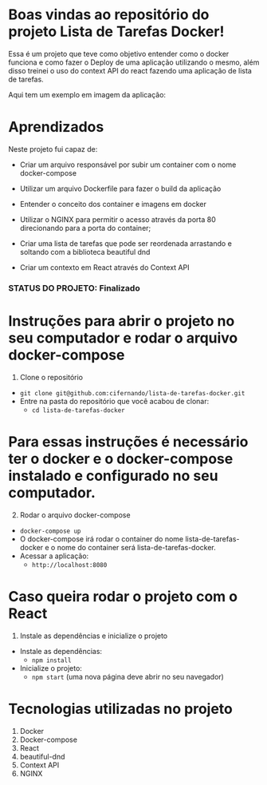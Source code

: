 # Boas vindas ao repositório do projeto Lista de Tarefas Docker!

Essa é um projeto que teve como objetivo entender como o docker funciona e como fazer o Deploy de uma aplicação utilizando o mesmo, além disso treinei o uso do context API do react fazendo uma aplicação de lista de tarefas.

Aqui tem um exemplo em imagem da aplicação:



# Aprendizados
Neste projeto fui capaz de:

  * Criar um arquivo responsável por subir um container com o nome docker-compose

  * Utilizar um arquivo Dockerfile para fazer o build da aplicação

  * Entender o conceito dos container e imagens em docker

  * Utilizar o NGINX para permitir o acesso através da porta 80 direcionando para a porta do container;

  * Criar uma lista de tarefas que pode ser reordenada arrastando e soltando com a biblioteca beautiful dnd

  * Criar um contexto em React através do Context API



### STATUS DO PROJETO: Finalizado



# Instruções para abrir o projeto no seu computador e rodar o arquivo docker-compose

1. Clone o repositório
  * `git clone git@github.com:cifernando/lista-de-tarefas-docker.git`
  * Entre na pasta do repositório que você acabou de clonar:
    * `cd lista-de-tarefas-docker`
# Para essas instruções é necessário ter o docker e o docker-compose instalado e configurado no seu computador.

2. Rodar o arquivo docker-compose
  * `docker-compose up`
  * O docker-compose irá rodar o container do nome lista-de-tarefas-docker e o nome do container será lista-de-tarefas-docker.
  * Acessar a aplicação:
    * `http://localhost:8080`

# Caso queira rodar o projeto com o React

1. Instale as dependências e inicialize o projeto
  * Instale as dependências:
    * `npm install`
  * Inicialize o projeto:
    * `npm start` (uma nova página deve abrir no seu navegador)



# Tecnologias utilizadas no projeto

1. Docker
2. Docker-compose
3. React
4. beautiful-dnd
5. Context API
6. NGINX

